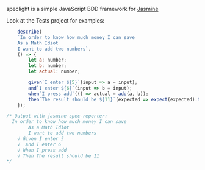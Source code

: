 speclight is a simple JavaScript BDD framework for [Jasmine](https://jasmine.github.io/)

Look at the Tests project for examples:
```js
    describe(
	`In order to know how much money I can save
	As a Math Idiot
	I want to add two numbers`,
	() => {
		let a: number;
		let b: number;
		let actual: number;

		given`I enter ${5}`(input => a = input);
		and`I enter ${6}`(input => b = input);
		when`I press add`(() => actual = add(a, b));
		then`The result should be ${11}`(expected => expect(expected).toBe(actual));
    });

/* Output with jasmine-spec-reporter:
  In order to know how much money I can save
        As a Math Idiot
        I want to add two numbers
    √ Given I enter 5
    √  And I enter 6
    √ When I press add
    √ Then The result should be 11
*/
```

